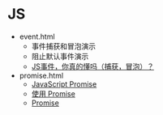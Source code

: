 # JS

* event.html
  * 事件捕获和冒泡演示
  * 阻止默认事件演示
  * [JS事件，你真的懂吗（捕获，冒泡）？](https://cloud.tencent.com/developer/article/1665048)
* promise.html
  * [JavaScript Promise](https://www.runoob.com/js/js-promise.html)
  * [使用 Promise](https://developer.mozilla.org/zh-CN/docs/Web/JavaScript/Guide/Using_promises)
  * [Promise](https://www.liaoxuefeng.com/wiki/1022910821149312/1023024413276544)
